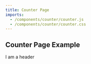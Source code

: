 ```yaml
---
title: Counter Page
imports:
  - /components/counter/counter.js
  - /components/counter/counter.css
---
```


## Counter Page Example

<x-counter></x-counter>

<app-header>I am a header</app-header>
